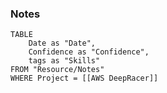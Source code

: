 ### Notes
  
```dataview
TABLE
	Date as "Date",
	Confidence as "Confidence",
	tags as "Skills"
FROM "Resource/Notes"
WHERE Project = [[AWS DeepRacer]]
```

  